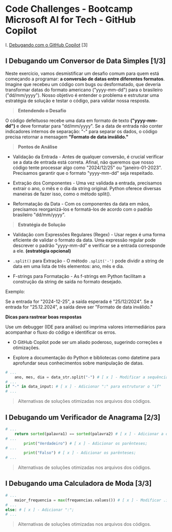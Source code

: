 # Code Challenges - Bootcamp Microsoft AI for Tech - GitHub Copilot

I. [Debugando com o GitHub Copilot](https://web.dio.me/coding/debugando-com-o-github-copilot/algorithm/debugando-um-conversor-de-data-simples?back=/track/github-copilot#state=ba0e1292-2763-4561-8227-32a491fdad4f&session_state=a851604b-8180-44ae-8e36-a5e9a88ca2e5&code=9f259c6b-1e58-4709-a390-35b5ddd9517b.a851604b-8180-44ae-8e36-a5e9a88ca2e5.a889d5a2-0d02-46df-83a5-28a1b4ac39ab) [3]

## I	Debugando um Conversor de Data Simples [1/3]

Neste exercício, vamos desmistificar um desafio comum para quem está começando a programar: **a conversão de datas entre diferentes formatos**. Imagine que recebeu um código com bugs ou desformatado, que deveria transformar datas do formato americano ("yyyy-mm-dd") para o brasileiro ("dd/mm/yyyy"). Nosso objetivo é entender o problema e estruturar uma estratégia de solução e testar o código, para validar nossa resposta.

> **Entendendo o Desafio**

O código defeituoso recebe uma data em formato de texto **("yyyy-mm-dd")** e deve formatar para "dd/mm/yyyy". Se a data de entrada não conter indicadores internos de separação: "-" para separar os dados, o código precisa retornar a mensagem **"Formato de data inválido."**

> **Pontos de Análise**

- Validação da Entrada - Antes de qualquer conversão, é crucial verificar se a data de entrada está correta. Afinal, não queremos que nosso código tente processar algo como "2024/12/25" ou "janeiro-01-2023". Precisamos garantir que o formato "yyyy-mm-dd" seja respeitado.

- Extração dos Componentes - Uma vez validada a entrada, precisamos extrair o ano, o mês e o dia da string original. Python oferece diversas maneiras de fazer isso, como o método split().

- Reformatação da Data - Com os componentes da data em mãos, precisamos reorganizá-los e formatá-los de acordo com o padrão brasileiro "dd/mm/yyyy".

> **Estratégia de Solução**

- Validação com Expressões Regulares (Regex) - Usar regex é uma forma eficiente de validar o formato da data. Uma expressão regular pode descrever o padrão "yyyy-mm-dd" e verificar se a entrada corresponde a ele. __(estratégia opcional)__ 

- `.split()` para Extração - O método `.split('-')` pode dividir a string de data em uma lista de três elementos: ano, mês e dia.

- F-strings para Formatação - As f-strings em Python facilitam a construção da string de saída no formato desejado.

Exemplo:

Se a entrada for "2024-12-25", a saída esperada é "25/12/2024". Se a entrada for "25.12.2024", a saída deve ser "Formato de data inválido."

**Dicas para rastrear boas respostas**

Use um debugger (IDE para análise) ou imprima valores intermediários para acompanhar o fluxo do código e identificar os erros.

- O GitHub Copilot pode ser um aliado poderoso, sugerindo correções e otimizações.

- Explore a documentação do Python e bibliotecas como datetime para aprofundar seus conhecimentos sobre manipulação de datas.


```py
# ...
    ano, mes, dia = data_str.split("-") # [ x ] - Modificar a sequência de recepção dos valores.   
# ...
if "-" in data_input: # [ x ] - Adicionar ":" para estruturar o "if"
# ...
```

> Alternativas de soluções otimizadas nos arquivos dos códigos.

## I	Debugando um Verificador de Anagrama [2/3]



```py
# ...
    return sorted(palavra1) == sorted(palavra2) # [ x ] - Adicionar a ordenação na palavra2;
# ...
        print("Verdadeiro") # [ x ] - Adicionar os parênteses;
# ...
        print("Falso") # [ x ] - Adicionar os parênteses;
# ...
```

> Alternativas de soluções otimizadas nos arquivos dos códigos.

## I	Debugando uma Calculadora de Moda [3/3]



```py
# ...
    maior_frequencia = max(frequencias.values()) # [ x ] - Modificar .items() por .values();
# ...
else: # [ x ] - Adicionar ":";
# ...
```

> Alternativas de soluções otimizadas nos arquivos dos códigos.

